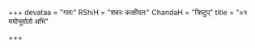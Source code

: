 +++
devataa = "गावः"
RShiH = "शबरः काक्षीवतः"
ChandaH = "त्रिष्टुप्"
title = "०१ मयोभूर्वातो अभि"

+++
